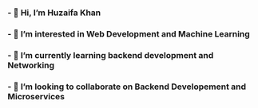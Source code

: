 ### - 👋 Hi, I’m Huzaifa Khan
### - 👀 I’m interested in Web Development and Machine Learning
### - 🌱 I’m currently learning backend development and Networking
### - 💞️ I’m looking to collaborate on Backend Developement and Microservices


<!---
HUZ41FA/HUZ41FA is a ✨ special ✨ repository because its `README.md` (this file) appears on your GitHub profile.
You can click the Preview link to take a look at your changes.
--->
